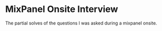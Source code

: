 # MixPanel Onsite Interview

The partial solves of the questions I was asked during a mixpanel onsite.
